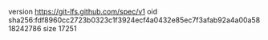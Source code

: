 version https://git-lfs.github.com/spec/v1
oid sha256:fdf8960cc2723b0323c1f3924ecf4a0432e85ec7f3afab92a4a00a5818242786
size 17251
